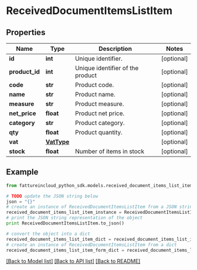 # ReceivedDocumentItemsListItem


## Properties
Name | Type | Description | Notes
------------ | ------------- | ------------- | -------------
**id** | **int** | Unique identifier. | [optional] 
**product_id** | **int** | Unique identifier of the product | [optional] 
**code** | **str** | Product code. | [optional] 
**name** | **str** | Product name. | [optional] 
**measure** | **str** | Product measure. | [optional] 
**net_price** | **float** | Product net price. | [optional] 
**category** | **str** | Product category. | [optional] 
**qty** | **float** | Product quantity. | [optional] 
**vat** | [**VatType**](VatType.md) |  | [optional] 
**stock** | **float** | Number of items in stock | [optional] 

## Example

```python
from fattureincloud_python_sdk.models.received_document_items_list_item import ReceivedDocumentItemsListItem

# TODO update the JSON string below
json = "{}"
# create an instance of ReceivedDocumentItemsListItem from a JSON string
received_document_items_list_item_instance = ReceivedDocumentItemsListItem.from_json(json)
# print the JSON string representation of the object
print ReceivedDocumentItemsListItem.to_json()

# convert the object into a dict
received_document_items_list_item_dict = received_document_items_list_item_instance.to_dict()
# create an instance of ReceivedDocumentItemsListItem from a dict
received_document_items_list_item_form_dict = received_document_items_list_item.from_dict(received_document_items_list_item_dict)
```
[[Back to Model list]](../README.md#documentation-for-models) [[Back to API list]](../README.md#documentation-for-api-endpoints) [[Back to README]](../README.md)


